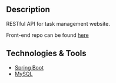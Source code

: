 ## Description
RESTful API for task management website.

Front-end repo can be found [here](https://github.com/Rheiley/task-management-frontend)

## Technologies & Tools
- [Spring Boot](https://spring.io/projects/spring-boot)
- [MySQL](https://www.mysql.com/)
